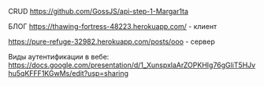 CRUD
https://github.com/GossJS/api-step-1-Margar1ta

БЛОГ
https://thawing-fortress-48223.herokuapp.com/ - клиент

https://pure-refuge-32982.herokuapp.com/posts/ooo - сервер

Виды аутентификации в вебе:
https://docs.google.com/presentation/d/1_XunspxlaArZOPKHIg76gGliT5HJvhu5qKFFF1KGwMs/edit?usp=sharing 

